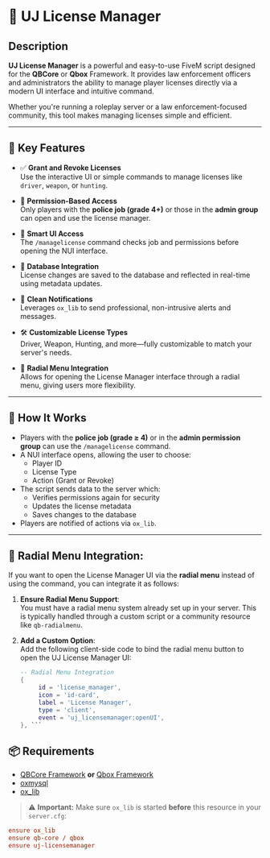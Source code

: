 # 🔐 UJ License Manager

## Description

**UJ License Manager** is a powerful and easy-to-use FiveM script designed for the **QBCore** or **Qbox** Framework. It provides law enforcement officers and administrators the ability to manage player licenses directly via a modern UI interface and intuitive command.

Whether you're running a roleplay server or a law enforcement-focused community, this tool makes managing licenses simple and efficient.

---

## 🚀 Key Features

- ✅ **Grant and Revoke Licenses**  
  Use the interactive UI or simple commands to manage licenses like `driver`, `weapon`, or `hunting`.

- 🔐 **Permission-Based Access**  
  Only players with the **police job (grade 4+)** or those in the **admin group** can open and use the license manager.

- 🧠 **Smart UI Access**  
  The `/managelicense` command checks job and permissions before opening the NUI interface.

- 💾 **Database Integration**  
  License changes are saved to the database and reflected in real-time using metadata updates.

- 🔔 **Clean Notifications**  
  Leverages `ox_lib` to send professional, non-intrusive alerts and messages.

- 🛠️ **Customizable License Types**  
  Driver, Weapon, Hunting, and more—fully customizable to match your server's needs.

- 🔄 **Radial Menu Integration**  
  Allows for opening the License Manager interface through a radial menu, giving users more flexibility.

---

## 🧩 How It Works

- Players with the **police job (grade ≥ 4)** or in the **admin permission group** can use the `/managelicense` command.
- A NUI interface opens, allowing the user to choose:
  - Player ID
  - License Type
  - Action (Grant or Revoke)
- The script sends data to the server which:
  - Verifies permissions again for security
  - Updates the license metadata
  - Saves changes to the database
- Players are notified of actions via `ox_lib`.

---

## 🔄 Radial Menu Integration:

If you want to open the License Manager UI via the **radial menu** instead of using the command, you can integrate it as follows:

1. **Ensure Radial Menu Support**:  
   You must have a radial menu system already set up in your server. This is typically handled through a custom script or a community resource like `qb-radialmenu`.

2. **Add a Custom Option**:  
   Add the following client-side code to bind the radial menu button to open the UJ License Manager UI:

   ```lua
   -- Radial Menu Integration
   {
        id = 'license_manager',
        icon = 'id-card',
        label = 'License Manager',
        type = 'client',
        event = 'uj_licensemanager:openUI',
   }, ```


## 📦 Requirements

- [QBCore Framework](https://github.com/qbcore-framework/qb-core) **or** [Qbox Framework](https://github.com/Qbox-project)
- [oxmysql](https://github.com/overextended/oxmysql)
- [ox_lib](https://github.com/overextended/ox_lib)

> ⚠️ **Important:** Make sure `ox_lib` is started **before** this resource in your `server.cfg`:
```cfg
ensure ox_lib
ensure qb-core / qbox
ensure uj-licensemanager
